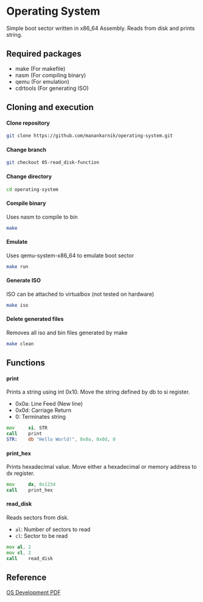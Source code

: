 # Operating System
Simple boot sector written in x86\_64 Assembly. Reads from disk and prints string.

## Required packages
- make (For makefile)
- nasm (For compiling binary)
- qemu (For emulation)
- cdrtools (For generating ISO)

## Cloning and execution
#### Clone repository
```sh
git clone https://github.com/manankarnik/operating-system.git
```

#### Change branch
```sh
git checkout 05-read_disk-function
```

#### Change directory
```sh
cd operating-system
```

#### Compile binary
Uses nasm to compile to bin
```sh
make
```

#### Emulate
Uses qemu-system-x86\_64 to emulate boot sector
```sh
make run
```

#### Generate ISO
ISO can be attached to virtualbox (not tested on hardware)
```sh
make iso
```

#### Delete generated files
Removes all iso and bin files generated by make
```sh
make clean
```

## Functions
#### print
Prints a string using int 0x10. Move the string defined by db to si register.
- 0x0a:	Line Feed (New line)
- 0x0d:	Carriage Return
- 0:	Terminates string
```asm
mov     si, STR
call    print
STR:	db "Hello World!", 0x0a, 0x0d, 0
```

#### print\_hex
Prints hexadecimal value. Move either a hexadecimal or memory address to dx register.
```asm
mov     dx, 0x1234
call    print_hex
```

#### read\_disk
Reads sectors from disk.
- ```al```: Number of sectors to read
- ```cl```: Sector to be read
```asm
mov	al, 2
mov	cl, 2
call	read_disk
```

## Reference
[OS Development PDF](https://www.cs.bham.ac.uk/~exr/lectures/opsys/10_11/lectures/os-dev.pdf)
